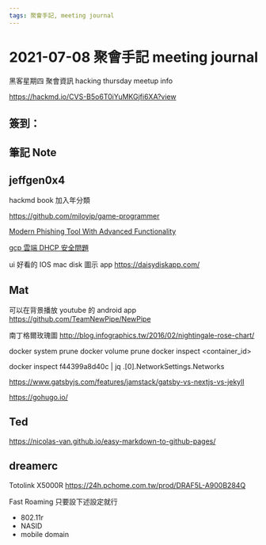 ```yaml
---
tags: 聚會手記, meeting journal
---
```


2021-07-08 聚會手記 meeting journal
===

黑客星期四 聚會資訊
hacking thursday meetup info

https://hackmd.io/CVS-B5o6T0iYuMKGjfi6XA?view

簽到：
---

筆記 Note
---

## jeffgen0x4

hackmd book 加入年分類

https://github.com/miloyip/game-programmer

[Modern Phishing Tool With Advanced Functionality](https://github.com/DarkSecDevelopers/HiddenEye-Legacy)

[gcp 雲端 DHCP 安全問題](https://speakerdeck.com/funnysystems/yun-duan-dhcp-an-quan-wen-ti)

ui 好看的 IOS mac disk 圖示 app
https://daisydiskapp.com/

## Mat

可以在背景播放 youtube 的 android app
https://github.com/TeamNewPipe/NewPipe

南丁格爾玫瑰圖
http://blog.infographics.tw/2016/02/nightingale-rose-chart/

docker system  prune
docker volume prune
docker inspect <container_id>

docker inspect f44399a8d40c | jq .[0].NetworkSettings.Networks

https://www.gatsbyjs.com/features/jamstack/gatsby-vs-nextjs-vs-jekyll

https://gohugo.io/

## Ted

https://nicolas-van.github.io/easy-markdown-to-github-pages/

## dreamerc

Totolink    X5000R
https://24h.pchome.com.tw/prod/DRAF5L-A900B284Q

Fast Roaming 只要設下述設定就行
- 802.11r
- NASID
- mobile domain

